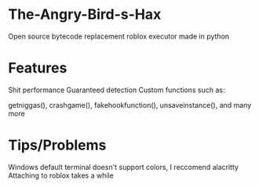 # The-Angry-Bird-s-Hax
Open source bytecode replacement roblox executor made in python
# Features
Shit performance
Guaranteed detection
Custom functions such as:

getniggas(),
crashgame(),
fakehookfunction(),
unsaveinstance(),
and many more

# Tips/Problems
Windows default terminal doesn't support colors, I reccomend alacritty
Attaching to roblox takes a while
